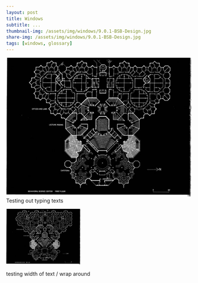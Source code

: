 ```yaml
---
layout: post
title: Windows
subtitle: ...
thumbnail-img: /assets/img/windows/9.0.1-BSB-Design.jpg
share-img: /assets/img/windows/9.0.1-BSB-Design.jpg
tags: [windows, glossary]
---
```




![alt text](/assets/img/windows/9.0.1-BSB-Design.jpg)
Testing out typing texts

<p align="left" width="100%">
    <img width="40%" src="/assets/img/windows/9.0.1-BSB-Design.jpg"> 
</p>
testing width of text / wrap around